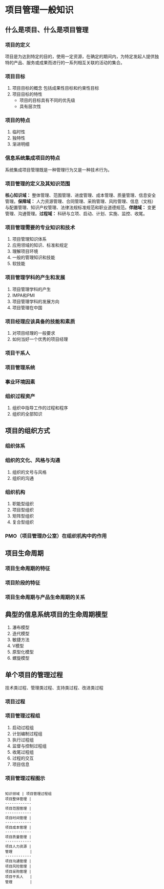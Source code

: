 # 项目管理一般知识

## 什么是项目、什么是项目管理
### 项目的定义
项目是为达到特定的目的，使用一定资源，在确定的期间内，为特定发起人提供独特的产品、服务或成果而进行的一系列相互关联的活动的集合。
### 项目目标
1. 项目目标的概念
包括成果性目标和约束性目标
2. 项目目标的特性
    - 项目的目标具有不同的优先级
    - 具有层次性
### 项目的特点
1. 临时性
2. 独特性
3. 渐进明细
### 信息系统集成项目的特点
系统集成项目管理既是一种管理行为又是一种技术行为。
### 项目管理的定义及其知识范围
**核心知识域：** 整体管理、范围管理、进度管理、成本管理、质量管理、信息安全管理。**保障域：** 人力资源管理、合同管理、采购管理、风险管理、信息（文档）与配置管理、知识产权管理、法律法规标准规范和职业道德规范。**伴随域：** 变更管理、沟通管理。**过程域：** 科研与立项、启动、计划、实施、监控、收尾。
### 项目管理需要的专业知识和技术
1. 项目管理知识体系
2. 应用领域的知识、标准和规定
3. 理解项目环境
4. 一般的管理知识和技能
5. 软技能
### 项目管理学科的产生和发展
1. 项目管理学科的产生
2. IMPA和PMI
3. 项目管理学科的发展方向
4. 项目管理在中国
### 项目经理应该具备的技能和素质
1. 对项目经理的一般要求
2. 如何当好一个优秀的项目经理
### 项目干系人
### 项目管理系统
### 事业环境因素
### 组织过程资产
1. 组织中指导工作的过程和程序
2. 组织的全部知识

## 项目的组织方式
### 组织体系
### 组织的文化、风格与沟通
1. 组织的文号与风格
2. 组织的沟通
### 组织机构
1. 职能型组织
2. 项目型组织
3. 矩阵型组织
4. 复合型组织
### PMO（项目管理办公室）在组织机构中的作用

## 项目生命周期
### 项目生命周期的特征
### 项目阶段的特征
### 项目生命周期与产品生命周期的关系

## 典型的信息系统项目的生命周期模型
1. 瀑布模型
2. 迭代模型
3. 敏捷方法
4. V模型
5. 原型化模型
6. 螺旋模型

## 单个项目的管理过程
技术类过程、管理类过程、支持类过程、改进类过程
### 项目过程
### 项目管理过程组
1. 启动过程组
2. 计划编制过程组
3. 执行过程组
4. 监督与控制过程组
5. 收尾过程组
6. 过程的交互
7. 项目信息
### 项目管理过程图示
```text

知识领域 | 项目管理过程组
项目整体管理 |
------------
项目范围管理 |
------------
项目时间管理 |
------------
项目成本管理 |
------------
项目质量管理 |
------------
项目人力资源 |
管理        |
------------
项目沟通管理 |
项目风险管理 |
项目采购管理 |
项目干系人   |
管理        |

```
